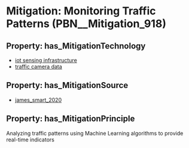 # Mitigation: __Monitoring Traffic Patterns__ (PBN__Mitigation_918)

## Property: has_MitigationTechnology

* [iot sensing infrastructure](../Technology/PBN__Technology_3534)
* [traffic camera data](../Technology/PBN__Technology_3545)

## Property: has_MitigationSource

* [james_smart_2020](../Article/PBN__Article_164)

## Property: has_MitigationPrinciple

Analyzing traffic patterns using Machine Learning algorithms to provide real-time indicators

